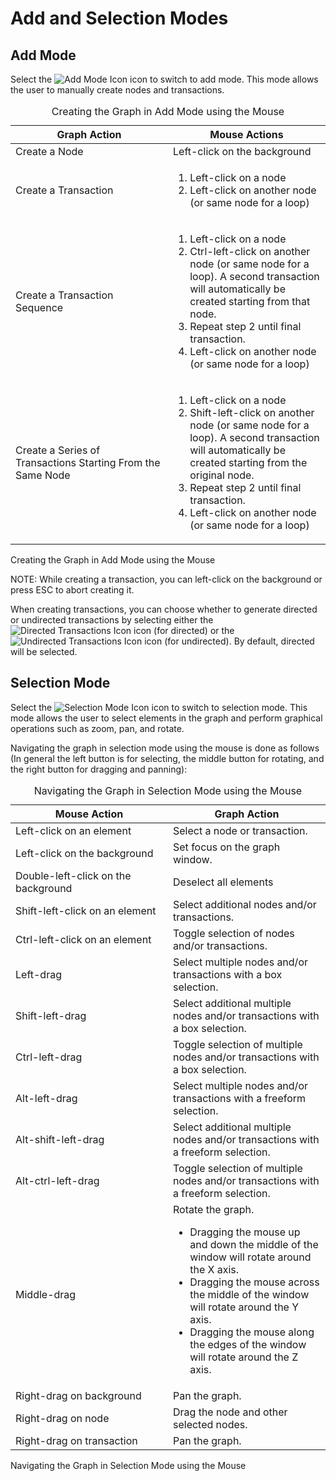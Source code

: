 # Add and Selection Modes

## Add Mode

Select the ![Add Mode Icon](resources/add.png) icon to switch to add
mode. This mode allows the user to manually create nodes and
transactions.

<table data-border="1">
<caption>Creating the Graph in Add Mode using the Mouse</caption>
<colgroup>
<col style="width: 50%" />
<col style="width: 50%" />
</colgroup>
<thead>
<tr class="header">
<th scope="col">Graph Action</th>
<th scope="col">Mouse Actions</th>
</tr>
</thead>
<tbody>
<tr class="odd">
<td>Create a Node</td>
<td>Left-click on the background</td>
</tr>
<tr class="even">
<td>Create a Transaction</td>
<td><ol>
<li>Left-click on a node</li>
<li>Left-click on another node (or same node for a loop)</li>
</ol></td>
</tr>
<tr class="odd">
<td>Create a Transaction Sequence</td>
<td><ol>
<li>Left-click on a node</li>
<li>Ctrl-left-click on another node (or same node for a loop). A second transaction will automatically be created starting from that node.</li>
<li>Repeat step 2 until final transaction.</li>
<li>Left-click on another node (or same node for a loop)</li>
</ol></td>
</tr>
<tr class="even">
<td>Create a Series of Transactions Starting From the Same Node</td>
<td><ol>
<li>Left-click on a node</li>
<li>Shift-left-click on another node (or same node for a loop). A second transaction will automatically be created starting from the original node.</li>
<li>Repeat step 2 until final transaction.</li>
<li>Left-click on another node (or same node for a loop)</li>
</ol></td>
</tr>
</tbody>
</table>

Creating the Graph in Add Mode using the Mouse

NOTE: While creating a transaction, you can left-click on the background
or press ESC to abort creating it.

When creating transactions, you can choose whether to generate directed
or undirected transactions by selecting either the ![Directed
Transactions Icon](resources/directed.png) icon (for directed) or the
![Undirected Transactions Icon](resources/undirected.png) icon (for
undirected). By default, directed will be selected.

## Selection Mode

Select the ![Selection Mode Icon](resources/select.png) icon to switch
to selection mode. This mode allows the user to select elements in the
graph and perform graphical operations such as zoom, pan, and rotate.

Navigating the graph in selection mode using the mouse is done as
follows (In general the left button is for selecting, the middle button
for rotating, and the right button for dragging and panning):

<table data-border="1">
<caption>Navigating the Graph in Selection Mode using the Mouse</caption>
<colgroup>
<col style="width: 50%" />
<col style="width: 50%" />
</colgroup>
<thead>
<tr class="header">
<th scope="col">Mouse Action</th>
<th scope="col">Graph Action</th>
</tr>
</thead>
<tbody>
<tr class="odd">
<td>Left-click on an element</td>
<td>Select a node or transaction.</td>
</tr>
<tr class="even">
<td>Left-click on the background</td>
<td>Set focus on the graph window.</td>
</tr>
<tr class="odd">
<td>Double-left-click on the background</td>
<td>Deselect all elements</td>
</tr>
<tr class="even">
<td>Shift-left-click on an element</td>
<td>Select additional nodes and/or transactions.</td>
</tr>
<tr class="odd">
<td>Ctrl-left-click on an element</td>
<td>Toggle selection of nodes and/or transactions.</td>
</tr>
<tr class="even">
<td>Left-drag</td>
<td>Select multiple nodes and/or transactions with a box selection.</td>
</tr>
<tr class="odd">
<td>Shift-left-drag</td>
<td>Select additional multiple nodes and/or transactions with a box selection.</td>
</tr>
<tr class="even">
<td>Ctrl-left-drag</td>
<td>Toggle selection of multiple nodes and/or transactions with a box selection.</td>
</tr>
<tr class="odd">
<td>Alt-left-drag</td>
<td>Select multiple nodes and/or transactions with a freeform selection.</td>
</tr>
<tr class="even">
<td>Alt-shift-left-drag</td>
<td>Select additional multiple nodes and/or transactions with a freeform selection.</td>
</tr>
<tr class="odd">
<td>Alt-ctrl-left-drag</td>
<td>Toggle selection of multiple nodes and/or transactions with a freeform selection.</td>
</tr>
<tr class="even">
<td>Middle-drag</td>
<td>Rotate the graph.
<ul>
<li>Dragging the mouse up and down the middle of the window will rotate around the X axis.</li>
<li>Dragging the mouse across the middle of the window will rotate around the Y axis.</li>
<li>Dragging the mouse along the edges of the window will rotate around the Z axis.</li>
</ul></td>
</tr>
<tr class="odd">
<td>Right-drag on background</td>
<td>Pan the graph.</td>
</tr>
<tr class="even">
<td>Right-drag on node</td>
<td>Drag the node and other selected nodes.</td>
</tr>
<tr class="odd">
<td>Right-drag on transaction</td>
<td>Pan the graph.</td>
</tr>
</tbody>
</table>

Navigating the Graph in Selection Mode using the Mouse
